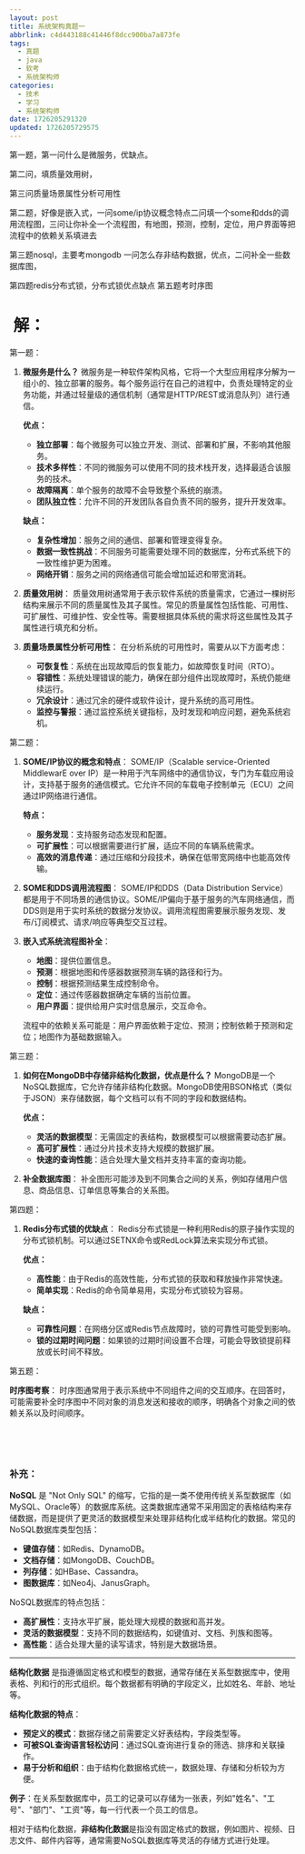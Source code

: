 ```yaml
---
layout: post
title: 系统架构真题一
abbrlink: c4d443188c41446f8dcc900ba7a873fe
tags:
  - 真题
  - java
  - 软考
  - 系统架构师
categories:
  - 技术
  - 学习
  - 系统架构师
date: 1726205291320
updated: 1726205729575
---
```


<span style="color: #18191c;">第一题，第一问什么是微服务，优缺点。</span>

<span style="color: #18191c;">第二问，填质量效用树，</span>

<span style="color: #18191c;">第三问质量场景属性分析可用性</span>

<span style="color: #18191c;">第二题，好像是嵌入式，一问some/ip协议概念特点二问填一个some和dds的调用流程图，三问让你补全一个流程图，有地图，预测，控制，定位，用户界面等把流程中的依赖关系填进去</span>

<span style="color: #18191c;">第三题nosql，主要考mongodb 一问怎么存非结构数据，优点，二问补全一些数据库图，</span>

<span style="color: #18191c;">第四题redis分布式锁，分布式锁优点缺点 第五题考时序图</span>

#  解：

第一题：

1. **微服务是什么？** 微服务是一种软件架构风格，它将一个大型应用程序分解为一组小的、独立部署的服务。每个服务运行在自己的进程中，负责处理特定的业务功能，并通过轻量级的通信机制（通常是HTTP/REST或消息队列）进行通信。

   **优点：**

   - **独立部署**：每个微服务可以独立开发、测试、部署和扩展，不影响其他服务。
   - **技术多样性**：不同的微服务可以使用不同的技术栈开发，选择最适合该服务的技术。
   - **故障隔离**：单个服务的故障不会导致整个系统的崩溃。
   - **团队独立性**：允许不同的开发团队各自负责不同的服务，提升开发效率。

   **缺点：**

   - **复杂性增加**：服务之间的通信、部署和管理变得复杂。
   - **数据一致性挑战**：不同服务可能需要处理不同的数据库，分布式系统下的一致性维护更为困难。
   - **网络开销**：服务之间的网络通信可能会增加延迟和带宽消耗。

2. **质量效用树**： 质量效用树通常用于表示软件系统的质量需求，它通过一棵树形结构来展示不同的质量属性及其子属性。常见的质量属性包括性能、可用性、可扩展性、可维护性、安全性等。需要根据具体系统的需求将这些属性及其子属性进行填充和分析。

3. **质量场景属性分析可用性**： 在分析系统的可用性时，需要从以下方面考虑：

   - **可恢复性**：系统在出现故障后的恢复能力，如故障恢复时间（RTO）。
   - **容错性**：系统处理错误的能力，确保在部分组件出现故障时，系统仍能继续运行。
   - **冗余设计**：通过冗余的硬件或软件设计，提升系统的高可用性。
   - **监控与警报**：通过监控系统关键指标，及时发现和响应问题，避免系统宕机。

第二题：

1. **SOME/IP协议的概念和特点**： SOME/IP（Scalable service-Oriented MiddlewarE over IP）是一种用于汽车网络中的通信协议，专门为车载应用设计，支持基于服务的通信模式。它允许不同的车载电子控制单元（ECU）之间通过IP网络进行通信。

   **特点：**

   - **服务发现**：支持服务动态发现和配置。
   - **可扩展性**：可以根据需要进行扩展，适应不同的车辆系统需求。
   - **高效的消息传递**：通过压缩和分段技术，确保在低带宽网络中也能高效传输。

2. **SOME和DDS调用流程图**： SOME/IP和DDS（Data Distribution Service）都是用于不同场景的通信协议。SOME/IP偏向于基于服务的汽车网络通信，而DDS则是用于实时系统的数据分发协议。调用流程图需要展示服务发现、发布/订阅模式、请求/响应等典型交互过程。

3. **嵌入式系统流程图补全**：

   - **地图**：提供位置信息。
   - **预测**：根据地图和传感器数据预测车辆的路径和行为。
   - **控制**：根据预测结果生成控制命令。
   - **定位**：通过传感器数据确定车辆的当前位置。
   - **用户界面**：提供给用户实时信息展示，交互命令。

   流程中的依赖关系可能是：用户界面依赖于定位、预测；控制依赖于预测和定位；地图作为基础数据输入。

第三题：

1. **如何在MongoDB中存储非结构化数据，优点是什么？** MongoDB是一个NoSQL数据库，它允许存储非结构化数据。MongoDB使用BSON格式（类似于JSON）来存储数据，每个文档可以有不同的字段和数据结构。

   **优点：**

   - **灵活的数据模型**：无需固定的表结构，数据模型可以根据需要动态扩展。
   - **高可扩展性**：通过分片技术支持大规模的数据扩展。
   - **快速的查询性能**：适合处理大量文档并支持丰富的查询功能。
2. **补全数据库图**： 补全图形可能涉及到不同集合之间的关系，例如存储用户信息、商品信息、订单信息等集合的关系图。

第四题：

1. **Redis分布式锁的优缺点**： Redis分布式锁是一种利用Redis的原子操作实现的分布式锁机制。可以通过SETNX命令或RedLock算法来实现分布式锁。

   **优点：**

   - **高性能**：由于Redis的高效性能，分布式锁的获取和释放操作非常快速。
   - **简单实现**：Redis的命令简单易用，实现分布式锁较为容易。

   **缺点：**

   - **可靠性问题**：在网络分区或Redis节点故障时，锁的可靠性可能受到影响。
   - **锁的过期时间问题**：如果锁的过期时间设置不合理，可能会导致锁提前释放或长时间不释放。

第五题：

**时序图考察**： 时序图通常用于表示系统中不同组件之间的交互顺序。在回答时，可能需要补全时序图中不同对象的消息发送和接收的顺序，明确各个对象之间的依赖关系以及时间顺序。

 

 

### <span style="color: #18191c;">补充：</span>

**NoSQL** 是 "Not Only SQL" 的缩写，它指的是一类不使用传统关系型数据库（如MySQL、Oracle等）的数据库系统。这类数据库通常不采用固定的表格结构来存储数据，而是提供了更灵活的数据模型来处理非结构化或半结构化的数据。常见的NoSQL数据库类型包括：

- **键值存储**：如Redis、DynamoDB。
- **文档存储**：如MongoDB、CouchDB。
- **列存储**：如HBase、Cassandra。
- **图数据库**：如Neo4j、JanusGraph。

NoSQL数据库的特点包括：

- **高扩展性**：支持水平扩展，能处理大规模的数据和高并发。
- **灵活的数据模型**：支持不同的数据结构，如键值对、文档、列族和图等。
- **高性能**：适合处理大量的读写请求，特别是大数据场景。

***

**结构化数据** 是指遵循固定格式和模型的数据，通常存储在关系型数据库中，使用表格、列和行的形式组织。每个数据都有明确的字段定义，比如姓名、年龄、地址等。

**结构化数据的特点**：

- **预定义的模式**：数据存储之前需要定义好表结构，字段类型等。
- **可被SQL查询语言轻松访问**：通过SQL查询进行复杂的筛选、排序和关联操作。
- **易于分析和组织**：由于结构化数据格式统一，数据处理、存储和分析较为方便。

**例子**：在关系型数据库中，员工的记录可以存储为一张表，列如"姓名"、"工号"、"部门"、"工资"等，每一行代表一个员工的信息。

相对于结构化数据，**非结构化数据**是指没有固定格式的数据，例如图片、视频、日志文件、邮件内容等，通常需要NoSQL数据库等灵活的存储方式进行处理。
